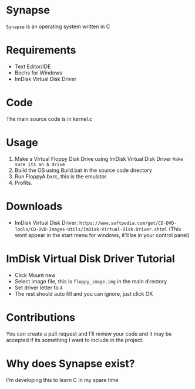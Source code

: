 # Synapse
`Synapse` is an operating system written in C
# Requirements
* Text Editor/IDE
* Bochs for Windows
* ImDisk Virtual Disk Driver
# Code
The main source code is in kernel.c
# Usage 
1. Make a Virtual Floppy Disk Drive using ImDisk Virtual Disk Driver `Make sure its an A drive`
2. Build the OS using Build.bat in the source code directory
3. Run FloppyA.bxrc, this is the emulator 
4. Profits.
# Downloads
* ImDisk Virtual Disk Driver: `https://www.softpedia.com/get/CD-DVD-Tools/CD-DVD-Images-Utils/ImDisk-Virtual-Disk-Driver.shtml`
(This wont appear in the start menu for windows, it'll be in your control panel)
# ImDisk Virtual Disk Driver Tutorial
* Click Mount new
* Select image file, this is `floppy_image.img` in the main directory
* Set driver letter to `A`
* The rest should auto fill and you can ignore, just click OK
# Contributions
You can create a pull request and I'll review your code and it may be accepted if its something I want to include in the project.
# Why does Synapse exist?
I'm developing this to learn C in my spare time

